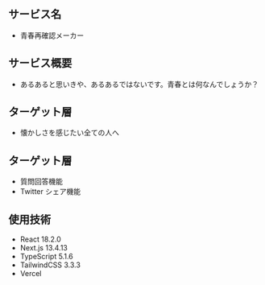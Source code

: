 ## サービス名

- 青春再確認メーカー

## サービス概要

- あるあると思いきや、あるあるではないです。青春とは何なんでしょうか？

## ターゲット層

- 懐かしさを感じたい全ての人へ

## ターゲット層

- 質問回答機能
- Twitter シェア機能

## 使用技術

- React 18.2.0
- Next.js 13.4.13
- TypeScript 5.1.6
- TailwindCSS 3.3.3
- Vercel